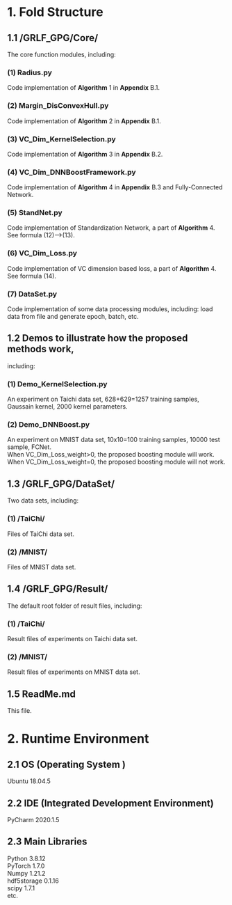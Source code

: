 # 1. Fold Structure
## 1.1 /GRLF_GPG/Core/
The core function modules, including:

### (1) Radius.py
Code implementation of **Algorithm** 1 in **Appendix** B.1. 

### (2) Margin_DisConvexHull.py
Code implementation of **Algorithm** 2 in **Appendix** B.1.

### (3) VC_Dim_KernelSelection.py
Code implementation of **Algorithm** 3 in **Appendix** B.2.

### (4) VC_Dim_DNNBoostFramework.py
Code implementation of **Algorithm** 4 in **Appendix** B.3 and Fully-Connected Network.

### (5) StandNet.py
Code implementation of Standardization Network, a part of **Algorithm** 4. See formula (12)-->(13).

### (6) VC_Dim_Loss.py
Code implementation of VC dimension based loss, a part of **Algorithm** 4. See formula (14).

### (7) DataSet.py
Code implementation of some data processing modules, including:
load data from file and generate epoch, batch, etc.

## 1.2 Demos to illustrate how the proposed methods work, 
including:
### (1) Demo_KernelSelection.py
An experiment on Taichi data set, 628+629=1257 training samples, Gaussain kernel, 2000 kernel parameters.
	
### (2) Demo_DNNBoost.py
An experiment on MNIST data set, 10x10=100 training samples, 10000 test sample, FCNet.\
When VC_Dim_Loss_weight>0, the proposed boosting module will work.\
When VC_Dim_Loss_weight=0, the proposed boosting module will not work.

## 1.3 /GRLF_GPG/DataSet/
Two data sets, including:
### (1) /TaiChi/
Files of TaiChi data set.
	
### (2) /MNIST/
Files of MNIST data set.
	    
## 1.4 /GRLF_GPG/Result/
The default root folder of result files, including:
### (1) /TaiChi/
Result files of experiments on Taichi data set.
	
### (2) /MNIST/
Result files of experiments on MNIST data set.

## 1.5 ReadMe.md
This file.

# 2. Runtime Environment
## 2.1 OS (Operating System )
Ubuntu 18.04.5

## 2.2 IDE (Integrated Development Environment)
PyCharm 2020.1.5

## 2.3 Main Libraries
Python 3.8.12\
PyTorch 1.7.0\
Numpy 1.21.2\
hdf5storage 0.1.16\
scipy 1.7.1\
etc.